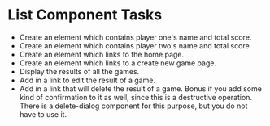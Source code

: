 # List Component Tasks

- Create an element which contains player one's name and total score.
- Create an element which contains player two's name and total score.
- Create an element which links to the home page.
- Create an element which links to a create new game page.
- Display the results of all the games.
- Add in a link to edit the result of a game.
- Add in a link that will delete the result of a game.  Bonus if you add some kind of confirmation to it as well, since this is a destructive operation.  There is a delete-dialog component for this purpose, but you do not have to use it.
